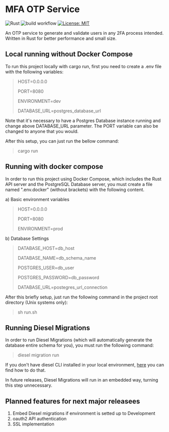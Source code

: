 # MFA OTP Service

![Rust](https://img.shields.io/badge/rust-%23000000.svg?style=for-the-badge&logo=rust&logoColor=white)
![build workflow](https://github.com/salheb/mfa-service/actions/workflows/rust.yml/badge.svg)
[![License: MIT](https://img.shields.io/badge/License-MIT-yellow.svg)](https://opensource.org/licenses/MIT)

An OTP service to generate and validate users in any 2FA process intended. Written in Rust for better performance and small size.

## Local running without Docker Compose
To run this project locally with cargo run, first you need to create a .env file with the following variables:

> HOST=0.0.0.0
> 
> PORT=8080
> 
> ENVIRONMENT=dev
> 
> DATABASE_URL=postgres_database_url

Note that it's necessary to have a Postgres Database instance running and change above DATABASE_URL parameter. The PORT variable can also be changed to anyone that you would.

After this setup, you can just run the bellow command:
> cargo run

## Running with docker compose

In order to run this project using Docker Compose, which includes the Rust API server and the PostgreSQL Database server, you must create a file named ".env.docker" (without brackets) with the following content.

a) Basic environment variables

> HOST=0.0.0.0
> 
> PORT=8080
> 
> ENVIRONMENT=prod

b) Database Settings

> DATABASE_HOST=db_host
> 
> DATABASE_NAME=db_schema_name
> 
> POSTGRES_USER=db_user
> 
> POSTGRES_PASSWORD=db_password
> 
> DATABASE_URL=postegres_url_connection

After this briefly setup, just run the following command in the project root directory (Unix systems only):

> sh run.sh

## Running Diesel Migrations

In order to run Diesel Migrations (which will automatically generate the database entire schema for you), you must run the following command:

> diesel migration run

If you don't have diesel CLI installed in your local environment, <a href="https://diesel.rs/guides/getting-started.html">here</a> you can find how to do that.

In future releases, Diesel Migrations will run in an embedded way, turning this step unnecessary.

## Planned features for next major releasees

1. Embed Diesel migrations if environment is setted up to Development
2. oauth2 API authentication
3. SSL implementation
